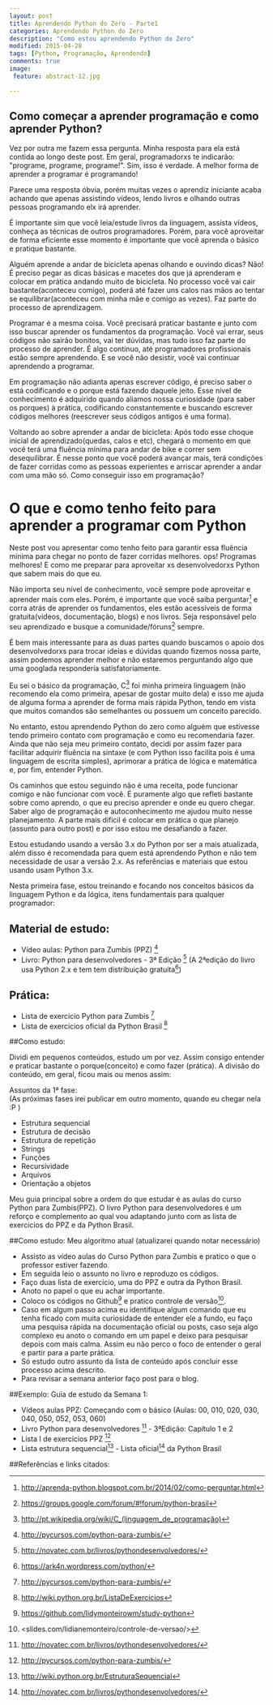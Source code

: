```yaml
---
layout: post
title: Aprendendo Python do Zero - Parte1
categories: Aprendendo Python do Zero
description: "Como estou aprendendo Python do Zero"
modified: 2015-04-28
tags: [Python, Programação, Aprendendo]
comments: true
image:
 feature: abstract-12.jpg

---
```


## Como começar a aprender programação e como aprender Python? 

Vez por outra me fazem essa pergunta. Minha resposta para ela está contida ao longo deste post. Em geral, programadorxs te indicarão: "programe, programe, programe!". Sim, isso é verdade. A melhor forma de aprender a programar é programando! 

Parece uma resposta óbvia, porém muitas vezes o aprendiz iniciante acaba achando que apenas assistindo vídeos, lendo livros e olhando outras pessoas programando elx irá aprender. 

É importante sim que você leia/estude livros da linguagem, assista vídeos, conheça as técnicas de outros programadores. Porém, para você aproveitar de forma eficiente esse momento é importante que você aprenda o básico e pratique bastante.  

Alguém aprende a andar de bicicleta apenas olhando e ouvindo dicas? Não! É preciso pegar as dicas básicas e macetes dos que já aprenderam e colocar em prática andando muito de bicicleta. No processo você vai cair bastante(aconteceu comigo), poderá até fazer uns calos nas mãos ao tentar se equilibrar(aconteceu com minha mãe e comigo as vezes). Faz parte do processo de aprendizagem.  

Programar é a mesma coisa. Você precisará praticar bastante e junto com isso buscar aprender os fundamentos da programação. Você vai errar, seus códigos não sairão bonitos, vai ter dúvidas, mas tudo isso faz parte do processo de aprender. É algo continuo, até programadores profissionais estão sempre aprendendo. E se você não desistir, você vai continuar aprendendo a programar. 

Em programação não adianta apenas escrever código, é preciso saber o está codificando e o porque está fazendo daquele jeito. Esse nível de conhecimento é adquirido quando aliamos nossa curiosidade (para saber os porques) à prática, codificando constantemente e buscando escrever códigos melhores (reescrever seus códigos antigos é uma forma).

Voltando ao sobre aprender a andar de bicicleta: Após todo esse choque inicial de aprendizado(quedas, calos e etc), chegará o momento em que você terá uma fluência mínima para andar de bike e correr sem desequilibrar. É nesse ponto que você poderá avançar mais, terá condições de fazer corridas como as pessoas experientes e arriscar aprender a andar com uma mão só. Como conseguir isso em programação?  

# O que e como tenho feito para aprender a programar com  Python 

Neste post vou apresentar como tenho feito para garantir essa fluência mínima para chegar no ponto de fazer corridas melhores. ops! Programas melhores! E como me preparar para aproveitar xs desenvolvedorxs Python que sabem mais do que eu. 

Não importa seu nível de conhecimento, você sempre pode aproveitar e aprender mais com eles. Porém, é importante que você saiba perguntar[^1] e corra atrás de aprender os fundamentos, eles estão acessíveis de forma gratuita(videos, documentação, blogs) e nos livros. Seja responsável pelo seu aprendizado e busque a comunidade/fóruns[^2] sempre. 

É bem mais interessante para as duas partes quando buscamos o apoio dos desenvolvedorxs para trocar ideias e dúvidas quando fizemos nossa parte, assim podemos aprender melhor e não estaremos perguntando algo que uma googlada responderia satisfatoriamente.

Eu sei o básico da programação, C[^3] foi minha primeira linguagem (não recomendo ela como primeira, apesar de gostar muito dela) e isso me ajuda de alguma forma a aprender de forma mais rápida Python, tendo em vista que muitos comandos são semelhantes ou possuem um conceito parecido. 

No entanto, estou aprendendo Python do zero como alguém que estivesse tendo primeiro contato com programação e como eu recomendaria fazer. Ainda que não seja meu primeiro contato, decidi por assim fazer para facilitar adquirir fluência na sintaxe (e com Python isso facilita pois é uma linguagem de escrita simples), aprimorar a prática de lógica e matemática e, por fim, entender Python.  

Os caminhos que estou seguindo não é uma receita, pode funcionar comigo e não funcionar com você. É puramente algo que refleti bastante sobre como aprendo, o que eu preciso aprender e onde eu quero chegar. Saber algo de programação e autoconhecimento me ajudou muito nesse planejamento. A parte mais dificil é colocar em prática o que planejo (assunto para outro post) e por isso estou me desafiando a fazer. 

Estou estudando usando a versão 3.x do Python por ser a mais atualizada, além disso é recomendada para quem está aprendendo Python e não tem necessidade de usar a versão 2.x. As referências e materiais que estou usando usam Python 3.x. 

Nesta primeira fase, estou treinando e focando nos conceitos básicos da linguagem Python e da lógica, itens fundamentais para qualquer programador:

## Material de estudo: 

- Vídeo aulas: Python para Zumbis (PPZ) [^4]
- Livro: Python para desenvolvedores - 3ª Edição [^5]
(A 2ªedição do livro usa Python 2.x e tem tem distribuição gratuita[^6])

## Prática: 
- Lista de exercício Python para Zumbis [^4]
- Lista de exercícios oficial da Python Brasil [^7]

##Como estudo: 

Dividi em pequenos conteúdos, estudo um por vez. Assim consigo entender e praticar bastante o porque(conceito) e como fazer (prática).  A divisão do conteúdo, em geral, ficou mais ou menos assim:  

Assuntos da 1ª fase: <br />
(As próximas fases irei publicar em outro momento, quando eu chegar nela :P ) <br />

- Estrutura sequencial  
- Estrutura de decisão
- Estrutura de repetição
- Strings
- Funções
- Recursividade
- Arquivos
- Orientação a objetos


Meu guia principal sobre a ordem do que estudar é as aulas do curso Python para Zumbis(PPZ). O livro Python para desenvolvedores é um reforço e complemento ao qual vou adaptando junto com as lista de exercícios do PPZ e da Python Brasil. 

##Como estudo: Meu algoritmo atual (atualizarei quando notar necessário)

- Assisto as vídeo aulas do Curso Python para Zumbis e pratico o que o professor estiver fazendo. 
- Em seguida leio o assunto no livro e reproduzo os códigos. 
- Faço duas lista de exercício, uma do PPZ e outra da Python Brasil. 
- Anoto no papel o que eu achar importante. 
- Coloco os códigos no Github[^8] e pratico controle de versão[^9]. 
- Caso em algum passo acima eu identifique algum comando que eu tenha ficado com muita curiosidade de entender ele a fundo, eu faço uma pesquisa rápida na documentação oficial ou posts, caso seja algo complexo eu anoto o comando em um papel e deixo para pesquisar depois com mais calma. Assim eu não perco o foco de entender o geral e partir para a parte prática. 
- Só estudo outro assunto da lista de conteúdo após concluir esse processo acima descrito.
- Para revisar a semana anterior faço post para o blog.

##Exemplo: Guia de estudo da Semana 1: 
- Vídeos aulas PPZ: Começando com o básico (Aulas: 00, 010, 020, 030, 040, 050, 052, 053, 060)
- Livro Python para desenvolvedores [^5] - 3ªEdição: Capítulo 1 e 2
- Lista I de exercícios PPZ [^4]
- Lista estrutura sequencial[^10] - Lista oficial[^5] da Python Brasil

##Referências e links citados: 

[^1]: <http://aprenda-python.blogspot.com.br/2014/02/como-perguntar.html>
[^2]: <https://groups.google.com/forum/#!forum/python-brasil>
[^3]: <http://pt.wikipedia.org/wiki/C_(linguagem_de_programação)>
[^4]: <http://pycursos.com/python-para-zumbis/>
[^5]: <http://novatec.com.br/livros/pythondesenvolvedores/>
[^6]: <https://ark4n.wordpress.com/python/>
[^7]: <http://wiki.python.org.br/ListaDeExercicios>
[^8]: <https://github.com/lidymonteirowm/study-python>
[^9]: <slides.com/lidianemonteiro/controle-de-versao/>
[^10]: <http://wiki.python.org.br/EstruturaSequencial>

